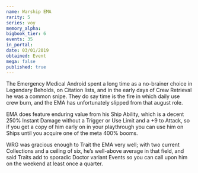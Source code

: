 ```yaml
---
name: Warship EMA
rarity: 5
series: voy
memory_alpha:
bigbook_tier: 6
events: 35
in_portal:
date: 03/01/2019
obtained: Event
mega: false
published: true
---
```


The Emergency Medical Android spent a long time as a no-brainer choice in Legendary Beholds, on Citation lists, and in the early days of Crew Retrieval he was a common snipe. They do say time is the fire in which daily use crew burn, and the EMA has unfortunately slipped from that august role.

EMA does feature enduring value from his Ship Ability, which is a decent 250% Instant Damage without a Trigger or Use Limit and a +9 to Attack, so if you get a copy of him early on in your playthrough you can use him on Ships until you acquire one of the meta 400% booms.

WRG was gracious enough to Trait the EMA very well; with two current Collections and a ceiling of six, he’s well-above average in that field, and said Traits add to sporadic Doctor variant Events so you can call upon him on the weekend at least once a quarter.

